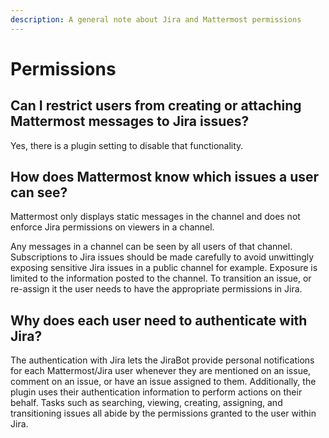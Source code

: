 ```yaml
---
description: A general note about Jira and Mattermost permissions
---
```


# Permissions

## Can I restrict users from creating or attaching Mattermost messages to Jira issues?

Yes, there is a plugin setting to disable that functionality.

## How does Mattermost know which issues a user can see?

Mattermost only displays static messages in the channel and does not enforce Jira permissions on viewers in a channel. 

Any messages in a channel can be seen by all users of that channel. Subscriptions to Jira issues should be made carefully to avoid unwittingly exposing sensitive Jira issues in a public channel for example. Exposure is limited to the information posted to the channel. To transition an issue, or re-assign it the user needs to have the appropriate permissions in Jira.

## Why does each user need to authenticate with Jira?

The authentication with Jira lets the JiraBot provide personal notifications for each Mattermost/Jira user whenever they are mentioned on an issue, comment on an issue, or have an issue assigned to them. Additionally, the plugin uses their authentication information to perform actions on their behalf. Tasks such as searching, viewing, creating, assigning, and transitioning issues all abide by the permissions granted to the user within Jira.
